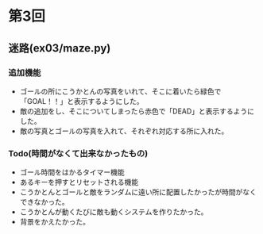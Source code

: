 # 第3回
## 迷路(ex03/maze.py)
### 追加機能
- ゴールの所にこうかとんの写真をいれて、そこに着いたら緑色で「GOAL！！」と表示するようにした。
- 敵の追加をし、そこについてしまったら赤色で「DEAD」と表示するようにした。
- 敵の写真とゴールの写真を入れて、それぞれ対応する所に入れた。

### Todo(時間がなくて出来なかったもの)
- ゴール時間をはかるタイマー機能
- あるキーを押すとリセットされる機能
- こうかとんとゴールと敵をランダムに遠い所に配置したかったが時間がなくできなかった。
- こうかとんが動くたびに敵も動くシステムを作りたかった。
- 背景をかえたかった。
